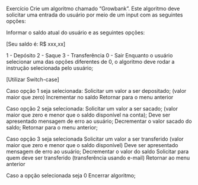 Exercício
Crie um algoritmo chamado “Growbank”.
Este algoritmo deve solicitar uma entrada do usuário por meio de um input com as seguintes opções:


Informar o saldo atual do usuário e as seguintes opções:

[Seu saldo é: R$ xxx,xx]

1 - Depósito
2 - Saque
3 - Transferência
0 - Sair
Enquanto o usuário selecionar uma das opções diferentes de 0, o algoritmo deve rodar a instrução selecionada pelo usuário;

[Utilizar Switch-case]

Caso opção 1 seja selecionada:
    Solicitar um valor a ser depositado; (valor maior que zero)
    Incrementar no saldo 
    Retornar para o menu anterior

Caso opção 2 seja selecionada:
    Solicitar um valor a ser sacado; (valor maior que zero e menor que o saldo disponível na conta);
    Deve ser apresentado mensagem de erro ao usuário;
    Decrementar o valor sacado do saldo;
    Retornar para o menu anterior;

Caso opção 3 seja selecionada
    Solicitar um valor a ser transferido (valor maior que zero e menor que o saldo disponível)
Deve ser apresentado mensagem de erro ao usuário;
    Decrementar o valor do saldo
    Solicitar para quem deve ser transferido (transferência usando e-mail)
    Retornar ao menu anterior

Caso a opção selecionada seja 0
    Encerrar algoritmo;